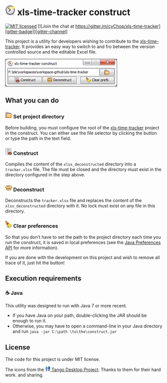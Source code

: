 # ![&#x1f559;](doc/img/appointment-new.png) xls-time-tracker construct

[![MIT licensed][license-mit-badge]][license-mit]
[![Join the chat at https://gitter.im/cyChop/xls-time-tracker][gitter-badge]][gitter-channel]

This project is a utility for developers wishing to contribute to the [xls-time-tracker]. It provides an easy way to switch to and fro between the version controlled source and the editable Excel file.

![xls-time-tracker construct](doc/img/construct.png)

## What you can do

### ![Set project directory](doc/img/folder-saved-search.png) Set project directory

Before building, you must configure the root of the [xls-time-tracker] project in the construct. You can either use the file selector by clicking the button or type the path in the text field.

### ![Construct](doc/img/x-office-spreadsheet.png) Construct

Compiles the content of the `xlsx_deconstructed` directory into a `tracker.xlsx` file. The file must be closed and the directory must exist in the directory configured in the step above.

### ![Deconstruct](doc/img/package-x-generic.png) Deconstruct

Deconstructs the `tracker.xlsx` file and replaces the content of the `xlsx_deconstructed` directory with it. No lock must exist on any file in this directory.

### ![Clear prefs.](doc/img/edit-clear.png) Clear preferences

So that you don't have to set the path to the project directory each time you run the construct, it is saved in local preferences (see the [Java Preferences API](https://docs.oracle.com/javase/8/docs/technotes/guides/preferences/index.html) for more information).

If you are done with the development on this project and wish to remove all trace of it, just hit the button!

## Execution requirements

### :coffee: Java

This utility was designed to run with Java 7 or more recent.

* If you have Java on your path, double-clicking the JAR should be enough to run it.
* Otherwise, you may have to open a command-line in your Java directory and run `java -jar C:\path
\to\the\construct.jar`

## License

The code for this project is under MIT license.

The icons from the [![Tango](doc/img/start-here.png) Tango Desktop Project](http://tango.freedesktop.org/). Thanks to them for their hard work. and sharing.

[xls-time-tracker]: https://github.com/KeyboardPlaying/xls-time-tracker
[license-mit-badge]: https://img.shields.io/badge/license-MIT-blue.svg
[license-mit]: http://opensource.org/licenses/MIT
[gitter-badge]: https://img.shields.io/badge/gitter-join_chat_%E2%86%92-1dce73.svg
[gitter-channel]: https://gitter.im/KeyboardPlaying/xls-time-tracker?utm_source=badge&utm_medium=badge&utm_campaign=pr-badge&utm_content=badge
